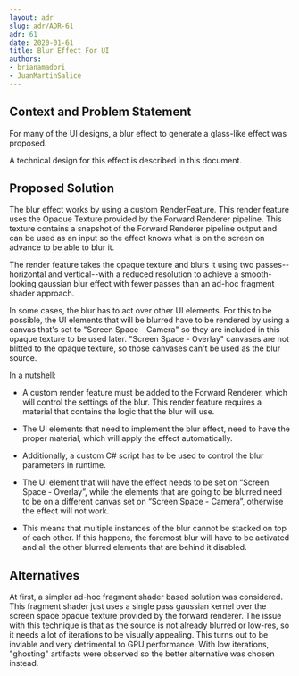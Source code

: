```yaml
---
layout: adr
slug: adr/ADR-61
adr: 61
date: 2020-01-61
title: Blur Effect For UI
authors:
- brianamadori
- JuanMartinSalice
---
```


## Context and Problem Statement
For many of the UI designs, a blur effect to generate a glass-like effect was proposed.

A technical design for this effect is described in this document.

## Proposed Solution

The blur effect works by using a custom RenderFeature. This render feature uses the Opaque Texture provided by the Forward Renderer pipeline. This texture contains a snapshot of the Forward Renderer pipeline output and can be used as an input so the effect knows what is on the screen on advance to be able to blur it.

The render feature takes the opaque texture and blurs it using two passes--horizontal and vertical--with a reduced resolution to achieve a smooth-looking gaussian blur effect with fewer passes than an ad-hoc fragment shader approach.

In some cases, the blur has to act over other UI elements. For this to be possible, the UI elements that will be blurred have to be rendered by using a canvas that's set to "Screen Space - Camera" so they are included in this opaque texture to be used later. "Screen Space - Overlay" canvases are not blitted to the opaque texture, so those canvases can't be used as the blur source.

In a nutshell:

* A custom render feature must be added to the Forward Renderer, which will control the settings of the blur. This render feature requires a material that contains the logic that the blur will use.

* The UI elements that need to implement the blur effect, need to have the proper material, which will apply the effect automatically.

* Additionally, a custom C# script has to be used to control the blur parameters in runtime.

* The UI element that will have the effect needs to be set on “Screen Space - Overlay”, while the elements that are going to be blurred need to be on a different canvas set on “Screen Space - Camera”, otherwise the effect will not work.
* This means that multiple instances of the blur cannot be stacked on top of each other. If this happens, the foremost blur will have to be activated and all the other blurred elements that are behind it disabled.

## Alternatives

At first, a simpler ad-hoc fragment shader based solution was considered. This fragment shader just uses a single pass gaussian kernel over the screen space opaque texture provided by the forward renderer. The issue with this technique is that as the source is not already blurred or low-res, so it needs a lot of iterations to be visually appealing. This turns out to be inviable and very detrimental to GPU performance. With low iterations, "ghosting" artifacts were observed so the better alternative was chosen instead.
